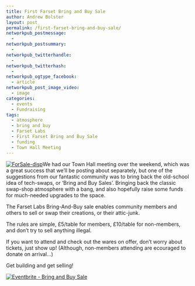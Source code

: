 ```yaml
---
title: First Farset Bring and Buy Sale
author: Andrew Bolster
layout: post
permalink: /first-farset-bring-and-buy-sale/
networkpub_postmessage:
  - 
networkpub_postsummary:
  - 
networkpub_twitterhandle:
  - 
networkpub_twitterhash:
  - 
networkpub_ogtype_facebook:
  - article
networkpub_post_image_video:
  - image
categories:
  - events
  - Fundraising
tags:
  - atmosphere
  - bring and buy
  - Farset Labs
  - First Farset Bring and Buy Sale
  - funding
  - Town Hall Meeting
---
```

[<img class="alignright size-full wp-image-1058" alt="ForSale-disp" src="http://i0.wp.com/farsetlabs.org.uk/blog/wp-content/uploads/2013/02/ForSale-disp.gif?fit=288%2C261" data-recalc-dims="1" />][1]We had our Town Hall meeting over the weekend, which was a great success that we&#8217;ll be posting about separately, but one of the suggestions from our fantastic community was to bring back the old-school idea of tech-swaps, or &#8216;Bring and Buy Sales&#8217;. Bringing back the classic swap-shop atmosphere with a bang, and also hopefully raise some funds for much-needed upgrades to the space.

The Farset Labs Bring-And-Buy sale enables community members and others to sell or swap their creations, or their attic-junk.

The rules are simple, £5/table for members, £10/table for non-members, and don&#8217;t try to sell anything illegal.

If you want to attend and check out the wares on offer, don&#8217;t worry about tickets, just show up! (Although, non-members attending are ecouraged to donate on arrival&#8230;)

Get building and get selling!

<a href="http://www.eventbrite.com/event/5571327992?ref=ebtn" target="_blank"><img alt="Eventbrite - Bring and Buy Sale" src="http://www.eventbrite.com/custombutton?eid=5571327992" /></a>

 [1]: http://i0.wp.com/farsetlabs.org.uk/blog/wp-content/uploads/2013/02/ForSale-disp.gif
